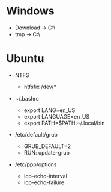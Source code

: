 # Windows

- Download → C:\
- tmp → C:\


# Ubuntu

- NTFS
  - ntfsfix /dev/*
  
- ~/.bashrc
  - export LANG=en_US
  - export LANGUAGE=en_US
  - export PATH=$PATH:~/.local/bin
  
- /etc/default/grub
  - GRUB_DEFAULT=2
  - RUN: update-grub
  
- /etc/ppp/options
  - lcp-echo-interval
  - lcp-echo-failure
